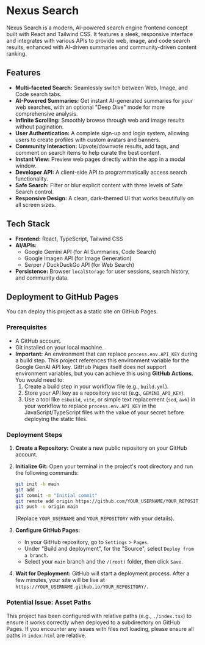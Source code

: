 # Nexus Search

Nexus Search is a modern, AI-powered search engine frontend concept built with React and Tailwind CSS. It features a sleek, responsive interface and integrates with various APIs to provide web, image, and code search results, enhanced with AI-driven summaries and community-driven content ranking.

## Features

- **Multi-faceted Search:** Seamlessly switch between Web, Image, and Code search tabs.
- **AI-Powered Summaries:** Get instant AI-generated summaries for your web searches, with an optional "Deep Dive" mode for more comprehensive analysis.
- **Infinite Scrolling:** Smoothly browse through web and image results without pagination.
- **User Authentication:** A complete sign-up and login system, allowing users to create profiles with custom avatars and banners.
- **Community Interaction:** Upvote/downvote results, add tags, and comment on search items to help curate the best content.
- **Instant View:** Preview web pages directly within the app in a modal window.
- **Developer API:** A client-side API to programmatically access search functionality.
- **Safe Search:** Filter or blur explicit content with three levels of Safe Search control.
- **Responsive Design:** A clean, dark-themed UI that works beautifully on all screen sizes.

## Tech Stack

- **Frontend:** React, TypeScript, Tailwind CSS
- **AI/APIs:**
    - Google Gemini API (for AI Summaries, Code Search)
    - Google Imagen API (for Image Generation)
    - Serper / DuckDuckGo API (for Web Search)
- **Persistence:** Browser `localStorage` for user sessions, search history, and community data.

## Deployment to GitHub Pages

You can deploy this project as a static site on GitHub Pages.

### Prerequisites

- A GitHub account.
- Git installed on your local machine.
- **Important:** An environment that can replace `process.env.API_KEY` during a build step. This project references this environment variable for the Google GenAI API key. GitHub Pages itself does not support environment variables, but you can achieve this using **GitHub Actions**. You would need to:
    1.  Create a build step in your workflow file (e.g., `build.yml`).
    2.  Store your API key as a repository secret (e.g., `GEMINI_API_KEY`).
    3.  Use a tool like `esbuild`, `vite`, or simple text replacement (`sed`, `awk`) in your workflow to replace `process.env.API_KEY` in the JavaScript/TypeScript files with the value of your secret before deploying the static files.

### Deployment Steps

1.  **Create a Repository:** Create a new public repository on your GitHub account.

2.  **Initialize Git:** Open your terminal in the project's root directory and run the following commands:
    ```bash
    git init -b main
    git add .
    git commit -m "Initial commit"
    git remote add origin https://github.com/YOUR_USERNAME/YOUR_REPOSITORY.git
    git push -u origin main
    ```
    (Replace `YOUR_USERNAME` and `YOUR_REPOSITORY` with your details).

3.  **Configure GitHub Pages:**
    - In your GitHub repository, go to `Settings` > `Pages`.
    - Under "Build and deployment", for the "Source", select `Deploy from a branch`.
    - Select your `main` branch and the `/(root)` folder, then click `Save`.

4.  **Wait for Deployment:** GitHub will start a deployment process. After a few minutes, your site will be live at `https://YOUR_USERNAME.github.io/YOUR_REPOSITORY/`.

### Potential Issue: Asset Paths

This project has been configured with relative paths (e.g., `./index.tsx`) to ensure it works correctly when deployed to a subdirectory on GitHub Pages. If you encounter any issues with files not loading, please ensure all paths in `index.html` are relative.